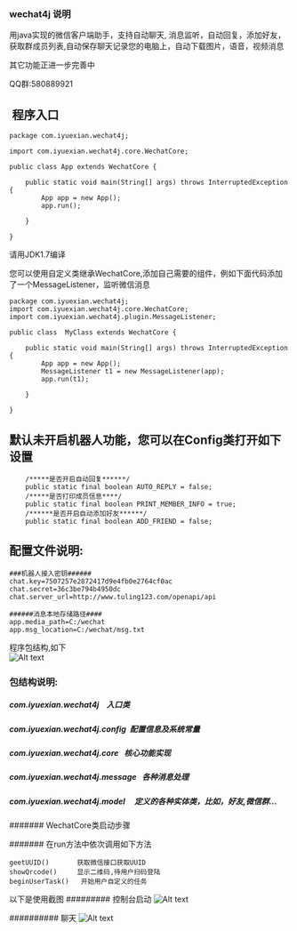 ### wechat4j 说明

<p>用java实现的微信客户端助手，支持自动聊天, 消息监听，自动回复，添加好友，获取群成员列表,自动保存聊天记录您的电脑上，自动下载图片，语音，视频消息</p>

<p>其它功能正进一步完善中</p>

<p>QQ群:580889921</p>

##  程序入口

````
package com.iyuexian.wechat4j;

import com.iyuexian.wechat4j.core.WechatCore;

public class App extends WechatCore {

	public static void main(String[] args) throws InterruptedException {
		App app = new App();
		app.run();

	}

}

````
请用JDK1.7编译

您可以使用自定义类继承WechatCore,添加自己需要的组件，例如下面代码添加了一个MessageListener，监听微信消息
````
package com.iyuexian.wechat4j;
import com.iyuexian.wechat4j.core.WechatCore;
import com.iyuexian.wechat4j.plugin.MessageListener;

public class  MyClass extends WechatCore {

	public static void main(String[] args) throws InterruptedException {
		App app = new App();
		MessageListener t1 = new MessageListener(app);
		app.run(t1);

	}

}
````

## 默认未开启机器人功能，您可以在Config类打开如下设置
````
	/*****是否开启自动回复******/
	public static final boolean AUTO_REPLY = false;
	/*****是否打印成员信息****/
	public static final boolean PRINT_MEMBER_INFO = true;
	/******是否开启自动添加好友******/
	public static final boolean ADD_FRIEND = false;

`````

## 配置文件说明:

````
###机器人接入密钥######
chat.key=7507257e2872417d9e4fb0e2764cf0ac
chat.secret=36c3be794b4950dc
chat.server_url=http://www.tuling123.com/openapi/api

######消息本地存储路径####
app.media_path=C:/wechat
app.msg_location=C:/wechat/msg.txt

````


程序包结构,如下 </br>
![Alt text](https://github.com/enohe/wechat4j/blob/master/%E5%8C%85%E7%BB%93%E6%9E%84.png)

### 包结构说明:
#####  com.iyuexian.wechat4j    入口类
##### com.iyuexian.wechat4j.config  配置信息及系统常量 
##### com.iyuexian.wechat4j.core   核心功能实现
##### com.iyuexian.wechat4j.message   各种消息处理
##### com.iyuexian.wechat4j.model     定义的各种实体类，比如，好友,微信群...




####### WechatCore类启动步骤

####### 在run方法中依次调用如下方法
````
geetUUID()       获取微信接口获取UUID
showQrcode()	 显示二维码,待用户扫码登陆		
beginUserTask()   开始用户自定义的任务
`````



以下是使用截图
######### 控制台启动
![Alt text](https://github.com/enohe/wechat4j/blob/master/console.png)

########## 聊天
![Alt text](https://github.com/enohe/wechat4j/blob/master/chat.png)






